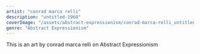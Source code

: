 ```yaml
---
artist: "conrad marca relli"
description: "untitled-1960"
coverImage: "/assets/abstract-expressionism/conrad-marca-relli_untitled-1960.jpg"
genre: "Abstract Expressionism"
---
```

This is an art by conrad marca relli on Abstract Expressionism

